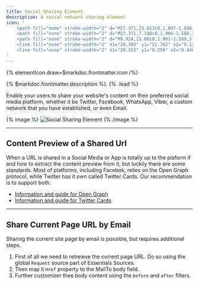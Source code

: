 ```yaml
---
title: Social Sharing Element
description: A social network sharing element
icon: '
    <path fill="none" stroke-width="2" d="M27.371,23.013c0,1.897-1.588,3.486-3.646,3.486 c-1.906,0-3.648-1.589-3.648-3.486c0-1.904,1.588-3.648,3.648-3.648C25.627,19.364,27.371,20.947,27.371,23.013z"/>
    <path fill="none" stroke-width="2" d="M27.371,7.148c0,1.906-1.588,3.489-3.646,3.489 c-1.906,0-3.648-1.583-3.648-3.489c0-1.901,1.588-3.647,3.648-3.647C25.627,3.501,27.371,5.09,27.371,7.148z"/>
    <path fill="none" stroke-width="2" d="M9.924,15.08c0,1.901-1.589,3.491-3.648,3.491 c-2.059,0-3.647-1.59-3.647-3.491c0-1.905,1.589-3.647,3.647-3.647C8.335,11.433,9.924,13.017,9.924,15.08z"/>
    <line fill="none" stroke-width="2" x1="20.393" y1="21.742" x2="9.129" y2="16.507"/>
    <line fill="none" stroke-width="2" x1="20.553" y1="8.259" x2="9.446" y2="13.491"/>
'
---
```


{% elementIcon draw=$markdoc.frontmatter.icon /%}

{% $markdoc.frontmatter.description %}. {% .lead %}

Enable your users to share your website's content on their preferred social media platform, whether it be Twitter, Facebook, WhatsApp, Viber, a custom network that you have established, or even Email.

{% image %}
![Social Sharing Element](/next/assets/ytp/elements/social-sharing-element.webp)
{% /image %}

---

## Content Preview of a Shared Url

When a URL is shared in a Social Media or App is totally up to the plaform if and how to extract the content preview from it, but luckily there are some standards. Most of platforms, including Facebok, relies on the Open Graph protocol, while Twitter has it own called Twitter Cards. Our recommendation is to support both.

- [Information and guide for Open Graph](https://developers.facebook.com/docs/sharing/webmasters)
- [Information and guide for Twitter Cards](https://developer.twitter.com/en/docs/twitter-for-websites/cards/overview/abouts-cards)

---

## Share Current Page URL by Email

Sharing the current site page by email is possible, but requires additional steps.

1. First of all we need to retreieve the current page URL. Do so using the global `Request` source part of Essentials Sources.
1. Then map it `Href` property to the MailTo body field.
1. Further customizer thee body content using the `before` and `after` filters.
